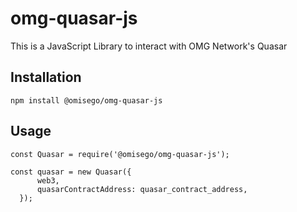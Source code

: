 # omg-quasar-js

This is a JavaScript Library to interact with OMG Network's Quasar

## Installation

```
npm install @omisego/omg-quasar-js
```

## Usage

```
const Quasar = require('@omisego/omg-quasar-js');

const quasar = new Quasar({
      web3, 
      quasarContractAddress: quasar_contract_address,
  });
```